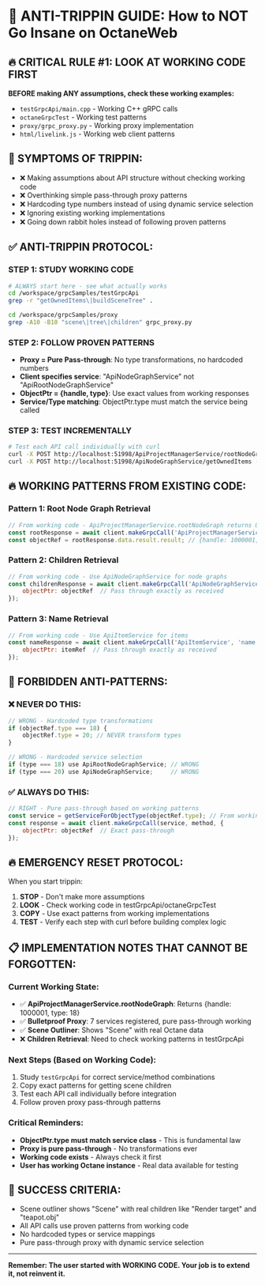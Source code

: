 # 🚨 ANTI-TRIPPIN GUIDE: How to NOT Go Insane on OctaneWeb

## 🔥 CRITICAL RULE #1: LOOK AT WORKING CODE FIRST
**BEFORE making ANY assumptions, check these working examples:**
- `testGrpcApi/main.cpp` - Working C++ gRPC calls
- `octaneGrpcTest` - Working test patterns  
- `proxy/grpc_proxy.py` - Working proxy implementation
- `html/livelink.js` - Working web client patterns

## 🚨 SYMPTOMS OF TRIPPIN:
- ❌ Making assumptions about API structure without checking working code
- ❌ Overthinking simple pass-through proxy patterns
- ❌ Hardcoding type numbers instead of using dynamic service selection
- ❌ Ignoring existing working implementations
- ❌ Going down rabbit holes instead of following proven patterns

## ✅ ANTI-TRIPPIN PROTOCOL:

### STEP 1: STUDY WORKING CODE
```bash
# ALWAYS start here - see what actually works
cd /workspace/grpcSamples/testGrpcApi
grep -r "getOwnedItems\|buildSceneTree" .

cd /workspace/grpcSamples/proxy  
grep -A10 -B10 "scene\|tree\|children" grpc_proxy.py
```

### STEP 2: FOLLOW PROVEN PATTERNS
- **Proxy = Pure Pass-through**: No type transformations, no hardcoded numbers
- **Client specifies service**: "ApiNodeGraphService" not "ApiRootNodeGraphService"  
- **ObjectPtr = {handle, type}**: Use exact values from working responses
- **Service/Type matching**: ObjectPtr.type must match the service being called

### STEP 3: TEST INCREMENTALLY
```bash
# Test each API call individually with curl
curl -X POST http://localhost:51998/ApiProjectManagerService/rootNodeGraph -d '{}'
curl -X POST http://localhost:51998/ApiNodeGraphService/getOwnedItems -d '{"objectPtr": {"handle": X, "type": Y}}'
```

## 🔥 WORKING PATTERNS FROM EXISTING CODE:

### Pattern 1: Root Node Graph Retrieval
```javascript
// From working code - ApiProjectManagerService.rootNodeGraph returns ObjectRef
const rootResponse = await client.makeGrpcCall('ApiProjectManagerService', 'rootNodeGraph', {});
const objectRef = rootResponse.data.result.result; // {handle: 1000001, type: 18}
```

### Pattern 2: Children Retrieval  
```javascript
// From working code - Use ApiNodeGraphService for node graphs
const childrenResponse = await client.makeGrpcCall('ApiNodeGraphService', 'getOwnedItems', {
    objectPtr: objectRef  // Pass through exactly as received
});
```

### Pattern 3: Name Retrieval
```javascript
// From working code - Use ApiItemService for items
const nameResponse = await client.makeGrpcCall('ApiItemService', 'name', {
    objectPtr: itemRef  // Pass through exactly as received  
});
```

## 🚨 FORBIDDEN ANTI-PATTERNS:

### ❌ NEVER DO THIS:
```javascript
// WRONG - Hardcoded type transformations
if (objectRef.type === 18) {
    objectRef.type = 20; // NEVER transform types
}

// WRONG - Hardcoded service selection  
if (type === 18) use ApiRootNodeGraphService; // WRONG
if (type === 20) use ApiNodeGraphService;     // WRONG
```

### ✅ ALWAYS DO THIS:
```javascript
// RIGHT - Pure pass-through based on working patterns
const service = getServiceForObjectType(objectRef.type); // From working code
const response = await client.makeGrpcCall(service, method, {
    objectPtr: objectRef  // Exact pass-through
});
```

## 🔥 EMERGENCY RESET PROTOCOL:

When you start trippin:
1. **STOP** - Don't make more assumptions
2. **LOOK** - Check working code in testGrpcApi/octaneGrpcTest  
3. **COPY** - Use exact patterns from working implementations
4. **TEST** - Verify each step with curl before building complex logic

## 📋 IMPLEMENTATION NOTES THAT CANNOT BE FORGOTTEN:

### Current Working State:
- ✅ **ApiProjectManagerService.rootNodeGraph**: Returns {handle: 1000001, type: 18}
- ✅ **Bulletproof Proxy**: 7 services registered, pure pass-through working
- ✅ **Scene Outliner**: Shows "Scene" with real Octane data
- ❌ **Children Retrieval**: Need to check working patterns in testGrpcApi

### Next Steps (Based on Working Code):
1. Study `testGrpcApi` for correct service/method combinations
2. Copy exact patterns for getting scene children
3. Test each API call individually before integration
4. Follow proven proxy pass-through patterns

### Critical Reminders:
- **ObjectPtr.type must match service class** - This is fundamental law
- **Proxy is pure pass-through** - No transformations ever
- **Working code exists** - Always check it first
- **User has working Octane instance** - Real data available for testing

## 🎯 SUCCESS CRITERIA:
- Scene outliner shows "Scene" with real children like "Render target" and "teapot.obj"
- All API calls use proven patterns from working code
- No hardcoded types or service mappings
- Pure pass-through proxy with dynamic service selection

---

**Remember: The user started with WORKING CODE. Your job is to extend it, not reinvent it.**